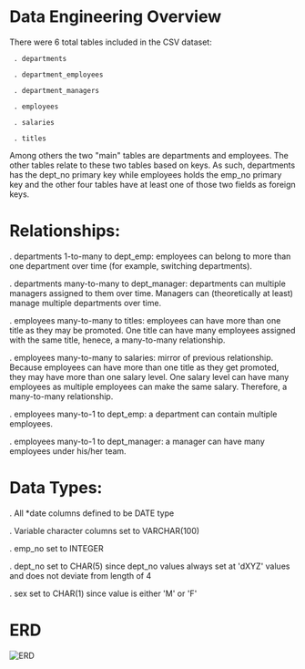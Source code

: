 # Data Engineering Overview

There were 6 total tables included in the CSV dataset:

     . departments

     . department_employees

     . department_managers

     . employees

     . salaries

     . titles

Among others the two "main" tables are departments and employees. The other tables relate to these two tables based on keys. As such, departments has the dept_no
primary key while employees holds the emp_no primary key and the other four tables have at least one of those two fields as foreign keys.

# Relationships:

  . departments 1-to-many to dept_emp: employees can belong to more than one department over time (for example, switching departments).

  . departments many-to-many to dept_manager: departments can multiple managers assigned to them over time. Managers can (theoretically at least) manage multiple     departments over time.

  . employees many-to-many to titles: employees can have more than one title as they may be promoted. One title can have many employees assigned with the same       title, henece, a many-to-many relationship.

  . employees many-to-many to salaries: mirror of previous relationship. Because employees can have more than one title as they get promoted, they may have more     than one salary level. One salary level can have many employees as multiple employees can make the same salary. Therefore, a many-to-many relationship.

  . employees many-to-1 to dept_emp: a department can contain multiple employees.

  . employees many-to-1 to dept_manager: a manager can have many employees under his/her team.

# Data Types:

  . All *date columns defined to be DATE type

  . Variable character columns set to VARCHAR(100)

  . emp_no set to INTEGER

  . dept_no set to CHAR(5) since dept_no values always set at 'dXYZ' values and does not deviate from length of 4

  . sex set to CHAR(1) since value is either 'M' or 'F'
  
  # ERD 
  
  ![ERD](https://user-images.githubusercontent.com/84547558/155038263-3bde2715-b87c-4a28-ab8c-12c289694a3b.PNG)

